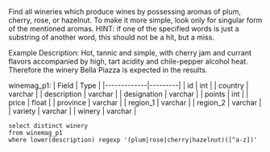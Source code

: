 Find all wineries which produce wines by possessing aromas of plum, cherry, rose, or hazelnut. 
To make it more simple, look only for singular form of the mentioned aromas. 
HINT: if one of the specified words is just a substring of another word, this should not be a hit, but a miss.

Example Description: Hot, tannic and simple, with cherry jam and currant flavors accompanied by high, tart acidity and 
chile-pepper alcohol heat.
Therefore the winery Bella Piazza is expected in the results.

winemag_p1:
| Field       | Type    |
|-------------|---------|
| id          | int     |
| country     | varchar |
| description | varchar |
| designation | varchar |
| points      | int     |
| price       | float   |
| province    | varchar |
| region_1    | varchar |
| region_2    | varchar |
| variety     | varchar |
| winery      | varchar |

```
select distinct winery
from winemag_p1
where lower(description) regexp '(plum|rose|cherry|hazelnut)([^a-z])'
```
